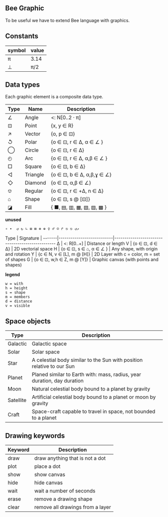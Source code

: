 ## Bee Graphic

To be useful we have to extend Bee language with graphics.


## Constants

 symbol | value
--------|-------
 π      | 3.14
 ⊥      | π/2

## Data types

Each graphic element is a composite data type.

 Type  | Name     | Description
-------|----------|---------------------------------
  ∠    | Angle    | <: N[0..2 · π] 
  ⊡    | Point    | {x, y ∈ R}
  ↗    | Vector   | {o, p ∈ ⊡}
  ↺    | Polar    | {o ∈ ⊡, r ∈ Δ, α ∈ ∠ }  
  ◯    | Circle   | {o ∈ ⊡, r ∈ Δ}  
  ◴    | Arc      | {o ∈ ⊡, r ∈ Δ, α,β ∈ ∠ }
  □    | Square   | {o ∈ ⊡, b ∈ Δ}
  ◁    | Triangle | {o ∈ ⊡, b ∈ Δ, α,β,ɣ ∈ ∠}
  ◇    | Diamond  | {o ∈ ⊡, α,β ∈ ∠} 
  ⎊    | Regular  | {o ∈ ⊡, r ∈ +Δ, n ∈ Δ}
  ⌂    | Shape    | {o ∈ ⊡, s @ [⊡]}
  ◪    | Fill     | { ■, ▤, ▥, ▦, ▧, ▨, ▩ } 

**unused**

```  
∘ ∙  ↺ ↻ ∟ ⊞ ⊠ ⊗ ⊕ ♀ ♂ ☺ ↱ ⎋ ⎋ ↺↗
```

Type   | Signature                 |
-------|---------------------------|-------------------------------------------------
Δ      | <: R[0..+]                | Distance or length
V      | {o ∈ ⊡, d ∈ Δ}            | 2D vectorial space
H      | {o ∈ ⊡, s ∈ ⌂, α ∈ ∠ }    | Any shape, with origin and rotation
Y      | {c ∈ N, v ∈ [L], m @ [H]} | 2D Layer with c = color, m = set of shapes
G      | {o ∈ ⊡, w,h ∈ Z, m @ [Y]} | Graphic canvas (with points and shapes)

**legend**
```
w = with
h = height
s = shape
m = members
d = distance
v = visible 
```

## Space objects

Type     | Description
---------|-------------------------------------------------------------------------
Galactic | Galactic space
Solar    | Solar space
Star     | A celestial body similar to the Sun with position relative to our Sun
Planet   | Planed similar to Earth with: mass, radius, year duration, day duration
Moon     | Natural celestial body bound to a planet by gravity
Satellite| Artificial celestial body bound to a planet or moon by gravity
Craft    | Space-craft capable to travel in space, not bounded to a planet

## Drawing keywords

Keyword  | Description
---------|-----------------------------------
draw     | draw anything that is not a dot
plot     | place a dot
show     | show canvas
hide     | hide canvas
wait     | wait a number of seconds
erase    | remove a drawing shape
clear    | remove all drawings from a layer